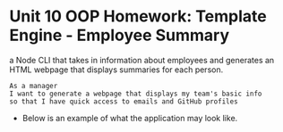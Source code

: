# Unit 10 OOP Homework: Template Engine - Employee Summary

a Node CLI that takes in information about employees and generates an HTML webpage that displays summaries for each person. 

```
As a manager
I want to generate a webpage that displays my team's basic info
so that I have quick access to emails and GitHub profiles
```

* Below is an example of what the application may look like.

```